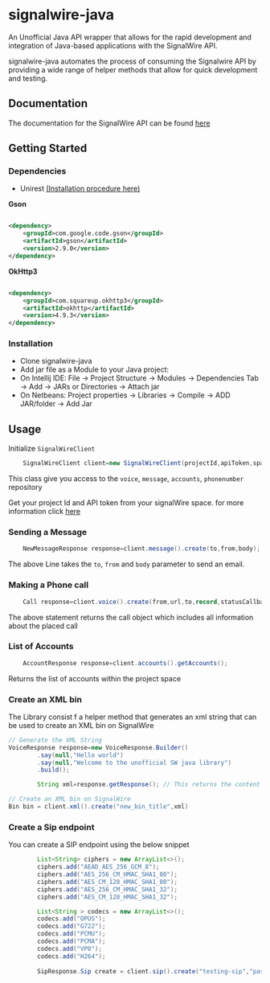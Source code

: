 # signalwire-java

An Unofficial Java API wrapper that allows for the rapid development and integration of Java-based applications with the SignalWire
API.

signalwire-java automates the process of consuming the Signalwire API by providing a wide range of helper methods that
allow for quick development and testing.

## Documentation

The documentation for the SignalWire API can be
found [here](https://developer.signalwire.com/compatibility-api/reference/overview)

## Getting Started

### Dependencies

- Unirest [(Installation procedure here) ](https://github.com/Mashape/unirest-java#installing)

**Gson**

```xml

<dependency>
    <groupId>com.google.code.gson</groupId>
    <artifactId>gson</artifactId>
    <version>2.9.0</version>
</dependency>
```

**OkHttp3**

```xml

<dependency>
    <groupId>com.squareup.okhttp3</groupId>
    <artifactId>okhttp</artifactId>
    <version>4.9.3</version>
</dependency>
```

### Installation

- Clone signalwire-java
- Add jar file as a Module to your Java project:
- On Intellij IDE: File -> Project Structure -> Modules -> Dependencies Tab -> Add -> JARs or Directories -> Attach jar
- On Netbeans: Project properties -> Libraries -> Compile -> ADD JAR/folder -> Add Jar

## Usage

Initialize `SignalWireClient`

```java
    SignalWireClient client=new SignalWireClient(projectId,apiToken,spaceName);
```

This class give you access to the `voice`, `message`, `accounts`, `phonenumber` repository

Get your project Id and API token from your signalWire space. for more information
click [here](https://developer.signalwire.com/apis/docs/navigating-your-space)

### Sending a Message

```java
    NewMessageResponse response=client.message().create(to,from,body);
```

The above Line takes the `to`, `from` and `body` parameter to send an email.

### Making a Phone call

```java
    Call response=client.voice().create(from,url,to,record,statusCallback);
```

The above statement returns the call object which includes all information about the placed call

### List of Accounts

```java
    AccountResponse response=client.accounts().getAccounts();
```

Returns the list of accounts within the project space

### Create an XML bin

The Library consist f a helper method that generates an xml string that can be used to create an XML bin on SignalWire

```java
// Generate the XML String    
VoiceResponse response=new VoiceResponse.Builder()
        .say(null,"Hello world")
        .say(null,"Welcome to the unofficial SW java library")
        .build();

        String xml=response.getResponse(); // This returns the content in raw xml file

// Create an XML bin on SignalWire
Bin bin = client.xml().create("new_bin_title",xml)

```

### Create a Sip endpoint
You can create a SIP endpoint using the below snippet

```java
        List<String> ciphers = new ArrayList<>();
        ciphers.add("AEAD_AES_256_GCM_8");
        ciphers.add("AES_256_CM_HMAC_SHA1_80");
        ciphers.add("AES_CM_128_HMAC_SHA1_80");
        ciphers.add("AES_256_CM_HMAC_SHA1_32");
        ciphers.add("AES_CM_128_HMAC_SHA1_32");

        List<String > codecs = new ArrayList<>();
        codecs.add("OPUS");
        codecs.add("G722");
        codecs.add("PCMU");
        codecs.add("PCMA");
        codecs.add("VP8");
        codecs.add("H264");
        
        SipResponse.Sip create = client.sip().create("testing-sip","password","testing", "+1444433344",ciphers, codecs,"required")
```